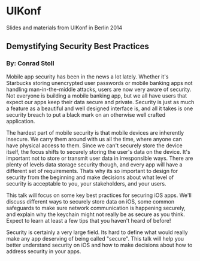 UIKonf
================

Slides and materials from UIKonf in Berlin 2014

## Demystifying Security Best Practices
### By: Conrad Stoll

Mobile app security has been in the news a lot lately. Whether it's Starbucks storing unencrypted user passwords or mobile banking apps not handling man-in-the-middle attacks, users are now very aware of security. Not everyone is building a mobile banking app, but we all have users that expect our apps keep their data secure and private. Security is just as much a feature as a beautiful and well designed interface is, and all it takes is one security breach to put a black mark on an otherwise well crafted application.

The hardest part of mobile security is that mobile devices are inherently insecure. We carry them around with us all the time, where anyone can have physical access to them. Since we can't securely store the device itself, the focus shifts to securely storing the user's data on the device. It's important not to store or transmit user data in irresponsible ways. There are plenty of levels data storage security though, and every app will have a different set of requirements. Thats why its so important to design for security from the beginning and make decisions about what level of security is acceptable to you, your stakeholders, and your users.

This talk will focus on some key best practices for securing iOS apps. We'll discuss different ways to securely store data on iOS, some common safeguards to make sure network communication is happening securely, and explain why the keychain might not really be as secure as you think. Expect to learn at least a few tips that you haven't heard of before!

Security is certainly a very large field. Its hard to define what would really make any app deserving of being called "secure". This talk will help you better understand security on iOS and how to make decisions about how to address security in your apps.
